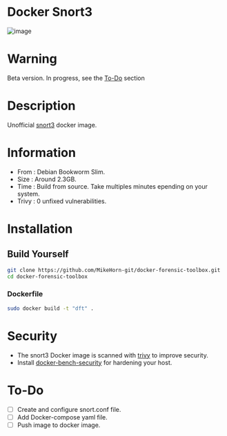# Docker Snort3

![image](https://github.com/MikeHorn-git/docker-snort3/assets/123373126/d544a143-7e37-4ee1-b2ad-99fc2d4ef5af)

# Warning
Beta version. In progress, see the [To-Do]() section

# Description
Unofficial [snort3](https://www.snort.org/snort3) docker image.

# Information
* From : Debian Bookworm Slim.
* Size : Around 2.3GB.
* Time : Build from source. Take multiples minutes epending on your system.
* Trivy : 0 unfixed vulnerabilities.

# Installation
## Build Yourself
```bash
git clone https://github.com/MikeHorn-git/docker-forensic-toolbox.git
cd docker-forensic-toolbox
```

### Dockerfile
```bash
sudo docker build -t "dft" .
```

# Security
* The snort3 Docker image is scanned with [trivy](https://github.com/aquasecurity/trivy) to improve security.
* Install [docker-bench-security](https://github.com/docker/docker-bench-security) for hardening your host.

# To-Do
- [ ] Create and configure snort.conf file.
- [ ] Add Docker-compose yaml file.
- [ ] Push image to docker image.

